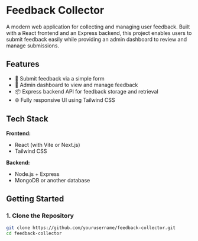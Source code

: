 # Feedback Collector

A modern web application for collecting and managing user feedback. Built with a React frontend and an Express backend, this project enables users to submit feedback easily while providing an admin dashboard to review and manage submissions.

## Features

- 🎯 Submit feedback via a simple form
- 🔐 Admin dashboard to view and manage feedback
- 📦 Express backend API for feedback storage and retrieval
- 🌐 Fully responsive UI using Tailwind CSS


## Tech Stack

**Frontend:**
- React (with Vite or Next.js)
- Tailwind CSS


**Backend:**
- Node.js + Express
- MongoDB or another database 

## Getting Started

### 1. Clone the Repository

```bash
git clone https://github.com/yourusername/feedback-collector.git
cd feedback-collector
